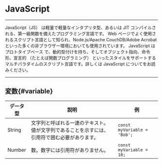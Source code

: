 # JavaScript

---

JavaScript（JS） は軽量で軽量なインタプリタ型、あるいは JIT コンパイルされる、第一級関数を備えたプログラミング言語です。
Web ページでよく使用されるスクリプト言語として知られ、Node.js/Apache CouchDB/Adobe Acrobat といった多くの非ブラウザー環境においても使用されています。
JavaScript は プロトタイプベース で、動的型付けを持ち、そしてオブジェクト指向、命令形、宣言的 （たとえば関数プログラミング） といったスタイルをサポートするマルチパラダイムのスクリプト言語です。詳しくは JavaScript についてをお読みください。

---

## 変数{#variable}

|データ型|説明|例|
|-------|-------|-------|
|String |文字列と呼ばれる一連のテキスト。値が文字列であることを示すには、引用符で囲む必要があります。|`const myVariable = 'Bob';`|
|Number |数。数字には引用符がありません。|`const myVariable = 10;`|
